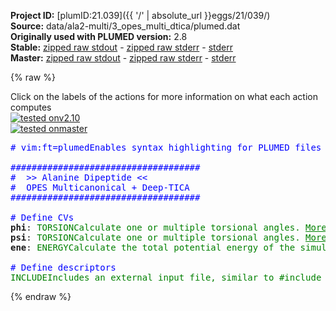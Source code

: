 **Project ID:** [plumID:21.039]({{ '/' | absolute_url }}eggs/21/039/)  
**Source:** data/ala2-multi/3_opes_multi_dtica/plumed.dat  
**Originally used with PLUMED version:** 2.8  
**Stable:** [zipped raw stdout](plumed.dat.plumed.stdout.txt.zip) - [zipped raw stderr](plumed.dat.plumed.stderr.txt.zip) - [stderr](plumed.dat.plumed.stderr)  
**Master:** [zipped raw stdout](plumed.dat.plumed_master.stdout.txt.zip) - [zipped raw stderr](plumed.dat.plumed_master.stderr.txt.zip) - [stderr](plumed.dat.plumed_master.stderr)  

{% raw %}
<div class="plumedpreheader">
<div class="headerInfo" id="value_details_data/data/ala2-multi/3_opes_multi_dtica/plumed.dat"> Click on the labels of the actions for more information on what each action computes </div>
<div class="containerBadge">
<div class="headerBadge"><a href="plumed.dat.plumed.stderr"><img src="https://img.shields.io/badge/v2.10-passing-green.svg" alt="tested onv2.10" /></a></div>
<div class="headerBadge"><a href="plumed.dat.plumed_master.stderr"><img src="https://img.shields.io/badge/master-passing-green.svg" alt="tested onmaster" /></a></div>
</div>
</div>
<pre class="plumedlisting">
<span class="plumedtooltip" style="color:blue"># vim:ft=plumed<span class="right">Enables syntax highlighting for PLUMED files in vim. See <a href="https://www.plumed.org/doc-master/user-doc/html/vim">here for more details. </a><i></i></span></span>
<br/><span style="color:blue" class="comment">####################################</span>
<span style="color:blue" class="comment">#  &gt;&gt; Alanine Dipeptide &lt;&lt;</span>
<span style="color:blue" class="comment">#  OPES Multicanonical + Deep-TICA</span>
<span style="color:blue" class="comment">####################################</span>
<br/><span style="color:blue" class="comment"># Define CVs</span>
<b name="data/data/ala2-multi/3_opes_multi_dtica/plumed.datphi" onclick='showPath("data/data/ala2-multi/3_opes_multi_dtica/plumed.dat","data/data/ala2-multi/3_opes_multi_dtica/plumed.datphi","data/data/ala2-multi/3_opes_multi_dtica/plumed.datphi","brown")'>phi</b>: <span class="plumedtooltip" style="color:green">TORSION<span class="right">Calculate one or multiple torsional angles. <a href="https://www.plumed.org/doc-master/user-doc/html/TORSION" style="color:green">More details</a><i></i></span></span> <span class="plumedtooltip">ATOMS<span class="right">the four atoms involved in the torsional angle<i></i></span></span>=5,7,9,15
<span style="display:none;" id="data/data/ala2-multi/3_opes_multi_dtica/plumed.datphi">The TORSION action with label <b>phi</b> calculates the following quantities:<table  align="center" frame="void" width="95%" cellpadding="5%"><tr><td width="5%"><b> Quantity </b>  </td><td><b> Description </b> </td></tr><tr><td width="5%">phi.value</td><td>the TORSION involving these atoms</td></tr></table></span><b name="data/data/ala2-multi/3_opes_multi_dtica/plumed.datpsi" onclick='showPath("data/data/ala2-multi/3_opes_multi_dtica/plumed.dat","data/data/ala2-multi/3_opes_multi_dtica/plumed.datpsi","data/data/ala2-multi/3_opes_multi_dtica/plumed.datpsi","brown")'>psi</b>: <span class="plumedtooltip" style="color:green">TORSION<span class="right">Calculate one or multiple torsional angles. <a href="https://www.plumed.org/doc-master/user-doc/html/TORSION" style="color:green">More details</a><i></i></span></span> <span class="plumedtooltip">ATOMS<span class="right">the four atoms involved in the torsional angle<i></i></span></span>=7,9,15,17
<span style="display:none;" id="data/data/ala2-multi/3_opes_multi_dtica/plumed.datpsi">The TORSION action with label <b>psi</b> calculates the following quantities:<table  align="center" frame="void" width="95%" cellpadding="5%"><tr><td width="5%"><b> Quantity </b>  </td><td><b> Description </b> </td></tr><tr><td width="5%">psi.value</td><td>the TORSION involving these atoms</td></tr></table></span><b name="data/data/ala2-multi/3_opes_multi_dtica/plumed.datene" onclick='showPath("data/data/ala2-multi/3_opes_multi_dtica/plumed.dat","data/data/ala2-multi/3_opes_multi_dtica/plumed.datene","data/data/ala2-multi/3_opes_multi_dtica/plumed.datene","brown")'>ene</b>: <span class="plumedtooltip" style="color:green">ENERGY<span class="right">Calculate the total potential energy of the simulation box. <a href="https://www.plumed.org/doc-master/user-doc/html/ENERGY" style="color:green">More details</a><i></i></span></span>
<br/><span style="color:blue" class="comment"># Define descriptors</span>
<span style="display:none;" id="data/data/ala2-multi/3_opes_multi_dtica/plumed.datene">The ENERGY action with label <b>ene</b> calculates something</span><span id="data/data/ala2-multi/3_opes_multi_dtica/plumed.dat../plumed-descriptors.dat_short"><span class="plumedtooltip" style="color:green">INCLUDE<span class="right">Includes an external input file, similar to #include in C preprocessor. <a href="https://www.plumed.org/doc-master/user-doc/html/INCLUDE">More details</a>. Show <a class="toggler" href='javascript:;' onclick='toggleDisplay("data/data/ala2-multi/3_opes_multi_dtica/plumed.dat../plumed-descriptors.dat");'>included file</a><i></i></span></span> <span class="plumedtooltip">FILE<span class="right">file to be included<i></i></span></span>=<a class="toggler" href='javascript:;' onclick='toggleDisplay("data/data/ala2-multi/3_opes_multi_dtica/plumed.dat../plumed-descriptors.dat");'>../plumed-descriptors.dat</a>
</span><span id="data/data/ala2-multi/3_opes_multi_dtica/plumed.dat../plumed-descriptors.dat_long" style="display:none;"><span style="color:blue" class="comment"># The command:
</span><span class="toggler" style="color:red" onclick='toggleDisplay("data/data/ala2-multi/3_opes_multi_dtica/plumed.dat../plumed-descriptors.dat")'># INCLUDE FILE=../plumed-descriptors.dat
</span><span style="color:blue" class="comment"># ensures PLUMED loads the contents of the file called ../plumed-descriptors.dat</span>
<span style="color:blue" class="comment"># The contents of this file are shown below (click the red comment to hide them).</span>
<span class="plumedtooltip" style="color:blue"># vim:ft=plumed<span class="right">Enables syntax highlighting for PLUMED files in vim. See <a href="https://www.plumed.org/doc-master/user-doc/html/vim">here for more details. </a><i></i></span></span>
<br/><span style="color:blue" class="comment">####################################</span>
<span style="color:blue" class="comment">#  &gt;&gt; Alanine Dipeptide &lt;&lt;</span>
<span style="color:blue" class="comment">#  Aux. file - list of descriptors </span>
<span style="color:blue" class="comment">####################################</span>
<br/><span style="color:blue" class="comment"># Define descriptors</span>
<span style="display:none;" id="data/data/ala2-multi/3_opes_multi_dtica/plumed.dat../plumed-descriptors.dat">The INCLUDE action with label <b>../plumed-descriptors.dat</b> calculates something</span><b name="data/data/ala2-multi/3_opes_multi_dtica/plumed.datd1" onclick='showPath("data/data/ala2-multi/3_opes_multi_dtica/plumed.dat","data/data/ala2-multi/3_opes_multi_dtica/plumed.datd1","data/data/ala2-multi/3_opes_multi_dtica/plumed.datd1","brown")'>d1</b>:  <span class="plumedtooltip" style="color:green">DISTANCE<span class="right">Calculate the distance/s between pairs of atoms. <a href="https://www.plumed.org/doc-master/user-doc/html/DISTANCE" style="color:green">More details</a><i></i></span></span> <span class="plumedtooltip">ATOMS<span class="right">the pair of atom that we are calculating the distance between<i></i></span></span>=2,5
<span style="display:none;" id="data/data/ala2-multi/3_opes_multi_dtica/plumed.datd1">The DISTANCE action with label <b>d1</b> calculates the following quantities:<table  align="center" frame="void" width="95%" cellpadding="5%"><tr><td width="5%"><b> Quantity </b>  </td><td><b> Description </b> </td></tr><tr><td width="5%">d1.value</td><td>the DISTANCE between this pair of atoms</td></tr></table></span><b name="data/data/ala2-multi/3_opes_multi_dtica/plumed.datd2" onclick='showPath("data/data/ala2-multi/3_opes_multi_dtica/plumed.dat","data/data/ala2-multi/3_opes_multi_dtica/plumed.datd2","data/data/ala2-multi/3_opes_multi_dtica/plumed.datd2","brown")'>d2</b>:  <span class="plumedtooltip" style="color:green">DISTANCE<span class="right">Calculate the distance/s between pairs of atoms. <a href="https://www.plumed.org/doc-master/user-doc/html/DISTANCE" style="color:green">More details</a><i></i></span></span> <span class="plumedtooltip">ATOMS<span class="right">the pair of atom that we are calculating the distance between<i></i></span></span>=2,6
<span style="display:none;" id="data/data/ala2-multi/3_opes_multi_dtica/plumed.datd2">The DISTANCE action with label <b>d2</b> calculates the following quantities:<table  align="center" frame="void" width="95%" cellpadding="5%"><tr><td width="5%"><b> Quantity </b>  </td><td><b> Description </b> </td></tr><tr><td width="5%">d2.value</td><td>the DISTANCE between this pair of atoms</td></tr></table></span><b name="data/data/ala2-multi/3_opes_multi_dtica/plumed.datd3" onclick='showPath("data/data/ala2-multi/3_opes_multi_dtica/plumed.dat","data/data/ala2-multi/3_opes_multi_dtica/plumed.datd3","data/data/ala2-multi/3_opes_multi_dtica/plumed.datd3","brown")'>d3</b>:  <span class="plumedtooltip" style="color:green">DISTANCE<span class="right">Calculate the distance/s between pairs of atoms. <a href="https://www.plumed.org/doc-master/user-doc/html/DISTANCE" style="color:green">More details</a><i></i></span></span> <span class="plumedtooltip">ATOMS<span class="right">the pair of atom that we are calculating the distance between<i></i></span></span>=2,7
<span style="display:none;" id="data/data/ala2-multi/3_opes_multi_dtica/plumed.datd3">The DISTANCE action with label <b>d3</b> calculates the following quantities:<table  align="center" frame="void" width="95%" cellpadding="5%"><tr><td width="5%"><b> Quantity </b>  </td><td><b> Description </b> </td></tr><tr><td width="5%">d3.value</td><td>the DISTANCE between this pair of atoms</td></tr></table></span><b name="data/data/ala2-multi/3_opes_multi_dtica/plumed.datd4" onclick='showPath("data/data/ala2-multi/3_opes_multi_dtica/plumed.dat","data/data/ala2-multi/3_opes_multi_dtica/plumed.datd4","data/data/ala2-multi/3_opes_multi_dtica/plumed.datd4","brown")'>d4</b>:  <span class="plumedtooltip" style="color:green">DISTANCE<span class="right">Calculate the distance/s between pairs of atoms. <a href="https://www.plumed.org/doc-master/user-doc/html/DISTANCE" style="color:green">More details</a><i></i></span></span> <span class="plumedtooltip">ATOMS<span class="right">the pair of atom that we are calculating the distance between<i></i></span></span>=2,9
<span style="display:none;" id="data/data/ala2-multi/3_opes_multi_dtica/plumed.datd4">The DISTANCE action with label <b>d4</b> calculates the following quantities:<table  align="center" frame="void" width="95%" cellpadding="5%"><tr><td width="5%"><b> Quantity </b>  </td><td><b> Description </b> </td></tr><tr><td width="5%">d4.value</td><td>the DISTANCE between this pair of atoms</td></tr></table></span><b name="data/data/ala2-multi/3_opes_multi_dtica/plumed.datd5" onclick='showPath("data/data/ala2-multi/3_opes_multi_dtica/plumed.dat","data/data/ala2-multi/3_opes_multi_dtica/plumed.datd5","data/data/ala2-multi/3_opes_multi_dtica/plumed.datd5","brown")'>d5</b>:  <span class="plumedtooltip" style="color:green">DISTANCE<span class="right">Calculate the distance/s between pairs of atoms. <a href="https://www.plumed.org/doc-master/user-doc/html/DISTANCE" style="color:green">More details</a><i></i></span></span> <span class="plumedtooltip">ATOMS<span class="right">the pair of atom that we are calculating the distance between<i></i></span></span>=2,11
<span style="display:none;" id="data/data/ala2-multi/3_opes_multi_dtica/plumed.datd5">The DISTANCE action with label <b>d5</b> calculates the following quantities:<table  align="center" frame="void" width="95%" cellpadding="5%"><tr><td width="5%"><b> Quantity </b>  </td><td><b> Description </b> </td></tr><tr><td width="5%">d5.value</td><td>the DISTANCE between this pair of atoms</td></tr></table></span><b name="data/data/ala2-multi/3_opes_multi_dtica/plumed.datd6" onclick='showPath("data/data/ala2-multi/3_opes_multi_dtica/plumed.dat","data/data/ala2-multi/3_opes_multi_dtica/plumed.datd6","data/data/ala2-multi/3_opes_multi_dtica/plumed.datd6","brown")'>d6</b>:  <span class="plumedtooltip" style="color:green">DISTANCE<span class="right">Calculate the distance/s between pairs of atoms. <a href="https://www.plumed.org/doc-master/user-doc/html/DISTANCE" style="color:green">More details</a><i></i></span></span> <span class="plumedtooltip">ATOMS<span class="right">the pair of atom that we are calculating the distance between<i></i></span></span>=2,15
<span style="display:none;" id="data/data/ala2-multi/3_opes_multi_dtica/plumed.datd6">The DISTANCE action with label <b>d6</b> calculates the following quantities:<table  align="center" frame="void" width="95%" cellpadding="5%"><tr><td width="5%"><b> Quantity </b>  </td><td><b> Description </b> </td></tr><tr><td width="5%">d6.value</td><td>the DISTANCE between this pair of atoms</td></tr></table></span><b name="data/data/ala2-multi/3_opes_multi_dtica/plumed.datd7" onclick='showPath("data/data/ala2-multi/3_opes_multi_dtica/plumed.dat","data/data/ala2-multi/3_opes_multi_dtica/plumed.datd7","data/data/ala2-multi/3_opes_multi_dtica/plumed.datd7","brown")'>d7</b>:  <span class="plumedtooltip" style="color:green">DISTANCE<span class="right">Calculate the distance/s between pairs of atoms. <a href="https://www.plumed.org/doc-master/user-doc/html/DISTANCE" style="color:green">More details</a><i></i></span></span> <span class="plumedtooltip">ATOMS<span class="right">the pair of atom that we are calculating the distance between<i></i></span></span>=2,16
<span style="display:none;" id="data/data/ala2-multi/3_opes_multi_dtica/plumed.datd7">The DISTANCE action with label <b>d7</b> calculates the following quantities:<table  align="center" frame="void" width="95%" cellpadding="5%"><tr><td width="5%"><b> Quantity </b>  </td><td><b> Description </b> </td></tr><tr><td width="5%">d7.value</td><td>the DISTANCE between this pair of atoms</td></tr></table></span><b name="data/data/ala2-multi/3_opes_multi_dtica/plumed.datd8" onclick='showPath("data/data/ala2-multi/3_opes_multi_dtica/plumed.dat","data/data/ala2-multi/3_opes_multi_dtica/plumed.datd8","data/data/ala2-multi/3_opes_multi_dtica/plumed.datd8","brown")'>d8</b>:  <span class="plumedtooltip" style="color:green">DISTANCE<span class="right">Calculate the distance/s between pairs of atoms. <a href="https://www.plumed.org/doc-master/user-doc/html/DISTANCE" style="color:green">More details</a><i></i></span></span> <span class="plumedtooltip">ATOMS<span class="right">the pair of atom that we are calculating the distance between<i></i></span></span>=2,17
<span style="display:none;" id="data/data/ala2-multi/3_opes_multi_dtica/plumed.datd8">The DISTANCE action with label <b>d8</b> calculates the following quantities:<table  align="center" frame="void" width="95%" cellpadding="5%"><tr><td width="5%"><b> Quantity </b>  </td><td><b> Description </b> </td></tr><tr><td width="5%">d8.value</td><td>the DISTANCE between this pair of atoms</td></tr></table></span><b name="data/data/ala2-multi/3_opes_multi_dtica/plumed.datd9" onclick='showPath("data/data/ala2-multi/3_opes_multi_dtica/plumed.dat","data/data/ala2-multi/3_opes_multi_dtica/plumed.datd9","data/data/ala2-multi/3_opes_multi_dtica/plumed.datd9","brown")'>d9</b>:  <span class="plumedtooltip" style="color:green">DISTANCE<span class="right">Calculate the distance/s between pairs of atoms. <a href="https://www.plumed.org/doc-master/user-doc/html/DISTANCE" style="color:green">More details</a><i></i></span></span> <span class="plumedtooltip">ATOMS<span class="right">the pair of atom that we are calculating the distance between<i></i></span></span>=2,19
<span style="display:none;" id="data/data/ala2-multi/3_opes_multi_dtica/plumed.datd9">The DISTANCE action with label <b>d9</b> calculates the following quantities:<table  align="center" frame="void" width="95%" cellpadding="5%"><tr><td width="5%"><b> Quantity </b>  </td><td><b> Description </b> </td></tr><tr><td width="5%">d9.value</td><td>the DISTANCE between this pair of atoms</td></tr></table></span><b name="data/data/ala2-multi/3_opes_multi_dtica/plumed.datd10" onclick='showPath("data/data/ala2-multi/3_opes_multi_dtica/plumed.dat","data/data/ala2-multi/3_opes_multi_dtica/plumed.datd10","data/data/ala2-multi/3_opes_multi_dtica/plumed.datd10","brown")'>d10</b>:  <span class="plumedtooltip" style="color:green">DISTANCE<span class="right">Calculate the distance/s between pairs of atoms. <a href="https://www.plumed.org/doc-master/user-doc/html/DISTANCE" style="color:green">More details</a><i></i></span></span> <span class="plumedtooltip">ATOMS<span class="right">the pair of atom that we are calculating the distance between<i></i></span></span>=5,6
<span style="display:none;" id="data/data/ala2-multi/3_opes_multi_dtica/plumed.datd10">The DISTANCE action with label <b>d10</b> calculates the following quantities:<table  align="center" frame="void" width="95%" cellpadding="5%"><tr><td width="5%"><b> Quantity </b>  </td><td><b> Description </b> </td></tr><tr><td width="5%">d10.value</td><td>the DISTANCE between this pair of atoms</td></tr></table></span><b name="data/data/ala2-multi/3_opes_multi_dtica/plumed.datd11" onclick='showPath("data/data/ala2-multi/3_opes_multi_dtica/plumed.dat","data/data/ala2-multi/3_opes_multi_dtica/plumed.datd11","data/data/ala2-multi/3_opes_multi_dtica/plumed.datd11","brown")'>d11</b>:  <span class="plumedtooltip" style="color:green">DISTANCE<span class="right">Calculate the distance/s between pairs of atoms. <a href="https://www.plumed.org/doc-master/user-doc/html/DISTANCE" style="color:green">More details</a><i></i></span></span> <span class="plumedtooltip">ATOMS<span class="right">the pair of atom that we are calculating the distance between<i></i></span></span>=5,7
<span style="display:none;" id="data/data/ala2-multi/3_opes_multi_dtica/plumed.datd11">The DISTANCE action with label <b>d11</b> calculates the following quantities:<table  align="center" frame="void" width="95%" cellpadding="5%"><tr><td width="5%"><b> Quantity </b>  </td><td><b> Description </b> </td></tr><tr><td width="5%">d11.value</td><td>the DISTANCE between this pair of atoms</td></tr></table></span><b name="data/data/ala2-multi/3_opes_multi_dtica/plumed.datd12" onclick='showPath("data/data/ala2-multi/3_opes_multi_dtica/plumed.dat","data/data/ala2-multi/3_opes_multi_dtica/plumed.datd12","data/data/ala2-multi/3_opes_multi_dtica/plumed.datd12","brown")'>d12</b>:  <span class="plumedtooltip" style="color:green">DISTANCE<span class="right">Calculate the distance/s between pairs of atoms. <a href="https://www.plumed.org/doc-master/user-doc/html/DISTANCE" style="color:green">More details</a><i></i></span></span> <span class="plumedtooltip">ATOMS<span class="right">the pair of atom that we are calculating the distance between<i></i></span></span>=5,9
<span style="display:none;" id="data/data/ala2-multi/3_opes_multi_dtica/plumed.datd12">The DISTANCE action with label <b>d12</b> calculates the following quantities:<table  align="center" frame="void" width="95%" cellpadding="5%"><tr><td width="5%"><b> Quantity </b>  </td><td><b> Description </b> </td></tr><tr><td width="5%">d12.value</td><td>the DISTANCE between this pair of atoms</td></tr></table></span><b name="data/data/ala2-multi/3_opes_multi_dtica/plumed.datd13" onclick='showPath("data/data/ala2-multi/3_opes_multi_dtica/plumed.dat","data/data/ala2-multi/3_opes_multi_dtica/plumed.datd13","data/data/ala2-multi/3_opes_multi_dtica/plumed.datd13","brown")'>d13</b>:  <span class="plumedtooltip" style="color:green">DISTANCE<span class="right">Calculate the distance/s between pairs of atoms. <a href="https://www.plumed.org/doc-master/user-doc/html/DISTANCE" style="color:green">More details</a><i></i></span></span> <span class="plumedtooltip">ATOMS<span class="right">the pair of atom that we are calculating the distance between<i></i></span></span>=5,11
<span style="display:none;" id="data/data/ala2-multi/3_opes_multi_dtica/plumed.datd13">The DISTANCE action with label <b>d13</b> calculates the following quantities:<table  align="center" frame="void" width="95%" cellpadding="5%"><tr><td width="5%"><b> Quantity </b>  </td><td><b> Description </b> </td></tr><tr><td width="5%">d13.value</td><td>the DISTANCE between this pair of atoms</td></tr></table></span><b name="data/data/ala2-multi/3_opes_multi_dtica/plumed.datd14" onclick='showPath("data/data/ala2-multi/3_opes_multi_dtica/plumed.dat","data/data/ala2-multi/3_opes_multi_dtica/plumed.datd14","data/data/ala2-multi/3_opes_multi_dtica/plumed.datd14","brown")'>d14</b>:  <span class="plumedtooltip" style="color:green">DISTANCE<span class="right">Calculate the distance/s between pairs of atoms. <a href="https://www.plumed.org/doc-master/user-doc/html/DISTANCE" style="color:green">More details</a><i></i></span></span> <span class="plumedtooltip">ATOMS<span class="right">the pair of atom that we are calculating the distance between<i></i></span></span>=5,15
<span style="display:none;" id="data/data/ala2-multi/3_opes_multi_dtica/plumed.datd14">The DISTANCE action with label <b>d14</b> calculates the following quantities:<table  align="center" frame="void" width="95%" cellpadding="5%"><tr><td width="5%"><b> Quantity </b>  </td><td><b> Description </b> </td></tr><tr><td width="5%">d14.value</td><td>the DISTANCE between this pair of atoms</td></tr></table></span><b name="data/data/ala2-multi/3_opes_multi_dtica/plumed.datd15" onclick='showPath("data/data/ala2-multi/3_opes_multi_dtica/plumed.dat","data/data/ala2-multi/3_opes_multi_dtica/plumed.datd15","data/data/ala2-multi/3_opes_multi_dtica/plumed.datd15","brown")'>d15</b>:  <span class="plumedtooltip" style="color:green">DISTANCE<span class="right">Calculate the distance/s between pairs of atoms. <a href="https://www.plumed.org/doc-master/user-doc/html/DISTANCE" style="color:green">More details</a><i></i></span></span> <span class="plumedtooltip">ATOMS<span class="right">the pair of atom that we are calculating the distance between<i></i></span></span>=5,16
<span style="display:none;" id="data/data/ala2-multi/3_opes_multi_dtica/plumed.datd15">The DISTANCE action with label <b>d15</b> calculates the following quantities:<table  align="center" frame="void" width="95%" cellpadding="5%"><tr><td width="5%"><b> Quantity </b>  </td><td><b> Description </b> </td></tr><tr><td width="5%">d15.value</td><td>the DISTANCE between this pair of atoms</td></tr></table></span><b name="data/data/ala2-multi/3_opes_multi_dtica/plumed.datd16" onclick='showPath("data/data/ala2-multi/3_opes_multi_dtica/plumed.dat","data/data/ala2-multi/3_opes_multi_dtica/plumed.datd16","data/data/ala2-multi/3_opes_multi_dtica/plumed.datd16","brown")'>d16</b>:  <span class="plumedtooltip" style="color:green">DISTANCE<span class="right">Calculate the distance/s between pairs of atoms. <a href="https://www.plumed.org/doc-master/user-doc/html/DISTANCE" style="color:green">More details</a><i></i></span></span> <span class="plumedtooltip">ATOMS<span class="right">the pair of atom that we are calculating the distance between<i></i></span></span>=5,17
<span style="display:none;" id="data/data/ala2-multi/3_opes_multi_dtica/plumed.datd16">The DISTANCE action with label <b>d16</b> calculates the following quantities:<table  align="center" frame="void" width="95%" cellpadding="5%"><tr><td width="5%"><b> Quantity </b>  </td><td><b> Description </b> </td></tr><tr><td width="5%">d16.value</td><td>the DISTANCE between this pair of atoms</td></tr></table></span><b name="data/data/ala2-multi/3_opes_multi_dtica/plumed.datd17" onclick='showPath("data/data/ala2-multi/3_opes_multi_dtica/plumed.dat","data/data/ala2-multi/3_opes_multi_dtica/plumed.datd17","data/data/ala2-multi/3_opes_multi_dtica/plumed.datd17","brown")'>d17</b>:  <span class="plumedtooltip" style="color:green">DISTANCE<span class="right">Calculate the distance/s between pairs of atoms. <a href="https://www.plumed.org/doc-master/user-doc/html/DISTANCE" style="color:green">More details</a><i></i></span></span> <span class="plumedtooltip">ATOMS<span class="right">the pair of atom that we are calculating the distance between<i></i></span></span>=5,19
<span style="display:none;" id="data/data/ala2-multi/3_opes_multi_dtica/plumed.datd17">The DISTANCE action with label <b>d17</b> calculates the following quantities:<table  align="center" frame="void" width="95%" cellpadding="5%"><tr><td width="5%"><b> Quantity </b>  </td><td><b> Description </b> </td></tr><tr><td width="5%">d17.value</td><td>the DISTANCE between this pair of atoms</td></tr></table></span><b name="data/data/ala2-multi/3_opes_multi_dtica/plumed.datd18" onclick='showPath("data/data/ala2-multi/3_opes_multi_dtica/plumed.dat","data/data/ala2-multi/3_opes_multi_dtica/plumed.datd18","data/data/ala2-multi/3_opes_multi_dtica/plumed.datd18","brown")'>d18</b>:  <span class="plumedtooltip" style="color:green">DISTANCE<span class="right">Calculate the distance/s between pairs of atoms. <a href="https://www.plumed.org/doc-master/user-doc/html/DISTANCE" style="color:green">More details</a><i></i></span></span> <span class="plumedtooltip">ATOMS<span class="right">the pair of atom that we are calculating the distance between<i></i></span></span>=6,7
<span style="display:none;" id="data/data/ala2-multi/3_opes_multi_dtica/plumed.datd18">The DISTANCE action with label <b>d18</b> calculates the following quantities:<table  align="center" frame="void" width="95%" cellpadding="5%"><tr><td width="5%"><b> Quantity </b>  </td><td><b> Description </b> </td></tr><tr><td width="5%">d18.value</td><td>the DISTANCE between this pair of atoms</td></tr></table></span><b name="data/data/ala2-multi/3_opes_multi_dtica/plumed.datd19" onclick='showPath("data/data/ala2-multi/3_opes_multi_dtica/plumed.dat","data/data/ala2-multi/3_opes_multi_dtica/plumed.datd19","data/data/ala2-multi/3_opes_multi_dtica/plumed.datd19","brown")'>d19</b>:  <span class="plumedtooltip" style="color:green">DISTANCE<span class="right">Calculate the distance/s between pairs of atoms. <a href="https://www.plumed.org/doc-master/user-doc/html/DISTANCE" style="color:green">More details</a><i></i></span></span> <span class="plumedtooltip">ATOMS<span class="right">the pair of atom that we are calculating the distance between<i></i></span></span>=6,9
<span style="display:none;" id="data/data/ala2-multi/3_opes_multi_dtica/plumed.datd19">The DISTANCE action with label <b>d19</b> calculates the following quantities:<table  align="center" frame="void" width="95%" cellpadding="5%"><tr><td width="5%"><b> Quantity </b>  </td><td><b> Description </b> </td></tr><tr><td width="5%">d19.value</td><td>the DISTANCE between this pair of atoms</td></tr></table></span><b name="data/data/ala2-multi/3_opes_multi_dtica/plumed.datd20" onclick='showPath("data/data/ala2-multi/3_opes_multi_dtica/plumed.dat","data/data/ala2-multi/3_opes_multi_dtica/plumed.datd20","data/data/ala2-multi/3_opes_multi_dtica/plumed.datd20","brown")'>d20</b>:  <span class="plumedtooltip" style="color:green">DISTANCE<span class="right">Calculate the distance/s between pairs of atoms. <a href="https://www.plumed.org/doc-master/user-doc/html/DISTANCE" style="color:green">More details</a><i></i></span></span> <span class="plumedtooltip">ATOMS<span class="right">the pair of atom that we are calculating the distance between<i></i></span></span>=6,11
<span style="display:none;" id="data/data/ala2-multi/3_opes_multi_dtica/plumed.datd20">The DISTANCE action with label <b>d20</b> calculates the following quantities:<table  align="center" frame="void" width="95%" cellpadding="5%"><tr><td width="5%"><b> Quantity </b>  </td><td><b> Description </b> </td></tr><tr><td width="5%">d20.value</td><td>the DISTANCE between this pair of atoms</td></tr></table></span><b name="data/data/ala2-multi/3_opes_multi_dtica/plumed.datd21" onclick='showPath("data/data/ala2-multi/3_opes_multi_dtica/plumed.dat","data/data/ala2-multi/3_opes_multi_dtica/plumed.datd21","data/data/ala2-multi/3_opes_multi_dtica/plumed.datd21","brown")'>d21</b>:  <span class="plumedtooltip" style="color:green">DISTANCE<span class="right">Calculate the distance/s between pairs of atoms. <a href="https://www.plumed.org/doc-master/user-doc/html/DISTANCE" style="color:green">More details</a><i></i></span></span> <span class="plumedtooltip">ATOMS<span class="right">the pair of atom that we are calculating the distance between<i></i></span></span>=6,15
<span style="display:none;" id="data/data/ala2-multi/3_opes_multi_dtica/plumed.datd21">The DISTANCE action with label <b>d21</b> calculates the following quantities:<table  align="center" frame="void" width="95%" cellpadding="5%"><tr><td width="5%"><b> Quantity </b>  </td><td><b> Description </b> </td></tr><tr><td width="5%">d21.value</td><td>the DISTANCE between this pair of atoms</td></tr></table></span><b name="data/data/ala2-multi/3_opes_multi_dtica/plumed.datd22" onclick='showPath("data/data/ala2-multi/3_opes_multi_dtica/plumed.dat","data/data/ala2-multi/3_opes_multi_dtica/plumed.datd22","data/data/ala2-multi/3_opes_multi_dtica/plumed.datd22","brown")'>d22</b>:  <span class="plumedtooltip" style="color:green">DISTANCE<span class="right">Calculate the distance/s between pairs of atoms. <a href="https://www.plumed.org/doc-master/user-doc/html/DISTANCE" style="color:green">More details</a><i></i></span></span> <span class="plumedtooltip">ATOMS<span class="right">the pair of atom that we are calculating the distance between<i></i></span></span>=6,16
<span style="display:none;" id="data/data/ala2-multi/3_opes_multi_dtica/plumed.datd22">The DISTANCE action with label <b>d22</b> calculates the following quantities:<table  align="center" frame="void" width="95%" cellpadding="5%"><tr><td width="5%"><b> Quantity </b>  </td><td><b> Description </b> </td></tr><tr><td width="5%">d22.value</td><td>the DISTANCE between this pair of atoms</td></tr></table></span><b name="data/data/ala2-multi/3_opes_multi_dtica/plumed.datd23" onclick='showPath("data/data/ala2-multi/3_opes_multi_dtica/plumed.dat","data/data/ala2-multi/3_opes_multi_dtica/plumed.datd23","data/data/ala2-multi/3_opes_multi_dtica/plumed.datd23","brown")'>d23</b>:  <span class="plumedtooltip" style="color:green">DISTANCE<span class="right">Calculate the distance/s between pairs of atoms. <a href="https://www.plumed.org/doc-master/user-doc/html/DISTANCE" style="color:green">More details</a><i></i></span></span> <span class="plumedtooltip">ATOMS<span class="right">the pair of atom that we are calculating the distance between<i></i></span></span>=6,17
<span style="display:none;" id="data/data/ala2-multi/3_opes_multi_dtica/plumed.datd23">The DISTANCE action with label <b>d23</b> calculates the following quantities:<table  align="center" frame="void" width="95%" cellpadding="5%"><tr><td width="5%"><b> Quantity </b>  </td><td><b> Description </b> </td></tr><tr><td width="5%">d23.value</td><td>the DISTANCE between this pair of atoms</td></tr></table></span><b name="data/data/ala2-multi/3_opes_multi_dtica/plumed.datd24" onclick='showPath("data/data/ala2-multi/3_opes_multi_dtica/plumed.dat","data/data/ala2-multi/3_opes_multi_dtica/plumed.datd24","data/data/ala2-multi/3_opes_multi_dtica/plumed.datd24","brown")'>d24</b>:  <span class="plumedtooltip" style="color:green">DISTANCE<span class="right">Calculate the distance/s between pairs of atoms. <a href="https://www.plumed.org/doc-master/user-doc/html/DISTANCE" style="color:green">More details</a><i></i></span></span> <span class="plumedtooltip">ATOMS<span class="right">the pair of atom that we are calculating the distance between<i></i></span></span>=6,19
<span style="display:none;" id="data/data/ala2-multi/3_opes_multi_dtica/plumed.datd24">The DISTANCE action with label <b>d24</b> calculates the following quantities:<table  align="center" frame="void" width="95%" cellpadding="5%"><tr><td width="5%"><b> Quantity </b>  </td><td><b> Description </b> </td></tr><tr><td width="5%">d24.value</td><td>the DISTANCE between this pair of atoms</td></tr></table></span><b name="data/data/ala2-multi/3_opes_multi_dtica/plumed.datd25" onclick='showPath("data/data/ala2-multi/3_opes_multi_dtica/plumed.dat","data/data/ala2-multi/3_opes_multi_dtica/plumed.datd25","data/data/ala2-multi/3_opes_multi_dtica/plumed.datd25","brown")'>d25</b>:  <span class="plumedtooltip" style="color:green">DISTANCE<span class="right">Calculate the distance/s between pairs of atoms. <a href="https://www.plumed.org/doc-master/user-doc/html/DISTANCE" style="color:green">More details</a><i></i></span></span> <span class="plumedtooltip">ATOMS<span class="right">the pair of atom that we are calculating the distance between<i></i></span></span>=7,9
<span style="display:none;" id="data/data/ala2-multi/3_opes_multi_dtica/plumed.datd25">The DISTANCE action with label <b>d25</b> calculates the following quantities:<table  align="center" frame="void" width="95%" cellpadding="5%"><tr><td width="5%"><b> Quantity </b>  </td><td><b> Description </b> </td></tr><tr><td width="5%">d25.value</td><td>the DISTANCE between this pair of atoms</td></tr></table></span><b name="data/data/ala2-multi/3_opes_multi_dtica/plumed.datd26" onclick='showPath("data/data/ala2-multi/3_opes_multi_dtica/plumed.dat","data/data/ala2-multi/3_opes_multi_dtica/plumed.datd26","data/data/ala2-multi/3_opes_multi_dtica/plumed.datd26","brown")'>d26</b>:  <span class="plumedtooltip" style="color:green">DISTANCE<span class="right">Calculate the distance/s between pairs of atoms. <a href="https://www.plumed.org/doc-master/user-doc/html/DISTANCE" style="color:green">More details</a><i></i></span></span> <span class="plumedtooltip">ATOMS<span class="right">the pair of atom that we are calculating the distance between<i></i></span></span>=7,11
<span style="display:none;" id="data/data/ala2-multi/3_opes_multi_dtica/plumed.datd26">The DISTANCE action with label <b>d26</b> calculates the following quantities:<table  align="center" frame="void" width="95%" cellpadding="5%"><tr><td width="5%"><b> Quantity </b>  </td><td><b> Description </b> </td></tr><tr><td width="5%">d26.value</td><td>the DISTANCE between this pair of atoms</td></tr></table></span><b name="data/data/ala2-multi/3_opes_multi_dtica/plumed.datd27" onclick='showPath("data/data/ala2-multi/3_opes_multi_dtica/plumed.dat","data/data/ala2-multi/3_opes_multi_dtica/plumed.datd27","data/data/ala2-multi/3_opes_multi_dtica/plumed.datd27","brown")'>d27</b>:  <span class="plumedtooltip" style="color:green">DISTANCE<span class="right">Calculate the distance/s between pairs of atoms. <a href="https://www.plumed.org/doc-master/user-doc/html/DISTANCE" style="color:green">More details</a><i></i></span></span> <span class="plumedtooltip">ATOMS<span class="right">the pair of atom that we are calculating the distance between<i></i></span></span>=7,15
<span style="display:none;" id="data/data/ala2-multi/3_opes_multi_dtica/plumed.datd27">The DISTANCE action with label <b>d27</b> calculates the following quantities:<table  align="center" frame="void" width="95%" cellpadding="5%"><tr><td width="5%"><b> Quantity </b>  </td><td><b> Description </b> </td></tr><tr><td width="5%">d27.value</td><td>the DISTANCE between this pair of atoms</td></tr></table></span><b name="data/data/ala2-multi/3_opes_multi_dtica/plumed.datd28" onclick='showPath("data/data/ala2-multi/3_opes_multi_dtica/plumed.dat","data/data/ala2-multi/3_opes_multi_dtica/plumed.datd28","data/data/ala2-multi/3_opes_multi_dtica/plumed.datd28","brown")'>d28</b>:  <span class="plumedtooltip" style="color:green">DISTANCE<span class="right">Calculate the distance/s between pairs of atoms. <a href="https://www.plumed.org/doc-master/user-doc/html/DISTANCE" style="color:green">More details</a><i></i></span></span> <span class="plumedtooltip">ATOMS<span class="right">the pair of atom that we are calculating the distance between<i></i></span></span>=7,16
<span style="display:none;" id="data/data/ala2-multi/3_opes_multi_dtica/plumed.datd28">The DISTANCE action with label <b>d28</b> calculates the following quantities:<table  align="center" frame="void" width="95%" cellpadding="5%"><tr><td width="5%"><b> Quantity </b>  </td><td><b> Description </b> </td></tr><tr><td width="5%">d28.value</td><td>the DISTANCE between this pair of atoms</td></tr></table></span><b name="data/data/ala2-multi/3_opes_multi_dtica/plumed.datd29" onclick='showPath("data/data/ala2-multi/3_opes_multi_dtica/plumed.dat","data/data/ala2-multi/3_opes_multi_dtica/plumed.datd29","data/data/ala2-multi/3_opes_multi_dtica/plumed.datd29","brown")'>d29</b>:  <span class="plumedtooltip" style="color:green">DISTANCE<span class="right">Calculate the distance/s between pairs of atoms. <a href="https://www.plumed.org/doc-master/user-doc/html/DISTANCE" style="color:green">More details</a><i></i></span></span> <span class="plumedtooltip">ATOMS<span class="right">the pair of atom that we are calculating the distance between<i></i></span></span>=7,17
<span style="display:none;" id="data/data/ala2-multi/3_opes_multi_dtica/plumed.datd29">The DISTANCE action with label <b>d29</b> calculates the following quantities:<table  align="center" frame="void" width="95%" cellpadding="5%"><tr><td width="5%"><b> Quantity </b>  </td><td><b> Description </b> </td></tr><tr><td width="5%">d29.value</td><td>the DISTANCE between this pair of atoms</td></tr></table></span><b name="data/data/ala2-multi/3_opes_multi_dtica/plumed.datd30" onclick='showPath("data/data/ala2-multi/3_opes_multi_dtica/plumed.dat","data/data/ala2-multi/3_opes_multi_dtica/plumed.datd30","data/data/ala2-multi/3_opes_multi_dtica/plumed.datd30","brown")'>d30</b>:  <span class="plumedtooltip" style="color:green">DISTANCE<span class="right">Calculate the distance/s between pairs of atoms. <a href="https://www.plumed.org/doc-master/user-doc/html/DISTANCE" style="color:green">More details</a><i></i></span></span> <span class="plumedtooltip">ATOMS<span class="right">the pair of atom that we are calculating the distance between<i></i></span></span>=7,19
<span style="display:none;" id="data/data/ala2-multi/3_opes_multi_dtica/plumed.datd30">The DISTANCE action with label <b>d30</b> calculates the following quantities:<table  align="center" frame="void" width="95%" cellpadding="5%"><tr><td width="5%"><b> Quantity </b>  </td><td><b> Description </b> </td></tr><tr><td width="5%">d30.value</td><td>the DISTANCE between this pair of atoms</td></tr></table></span><b name="data/data/ala2-multi/3_opes_multi_dtica/plumed.datd31" onclick='showPath("data/data/ala2-multi/3_opes_multi_dtica/plumed.dat","data/data/ala2-multi/3_opes_multi_dtica/plumed.datd31","data/data/ala2-multi/3_opes_multi_dtica/plumed.datd31","brown")'>d31</b>:  <span class="plumedtooltip" style="color:green">DISTANCE<span class="right">Calculate the distance/s between pairs of atoms. <a href="https://www.plumed.org/doc-master/user-doc/html/DISTANCE" style="color:green">More details</a><i></i></span></span> <span class="plumedtooltip">ATOMS<span class="right">the pair of atom that we are calculating the distance between<i></i></span></span>=9,11
<span style="display:none;" id="data/data/ala2-multi/3_opes_multi_dtica/plumed.datd31">The DISTANCE action with label <b>d31</b> calculates the following quantities:<table  align="center" frame="void" width="95%" cellpadding="5%"><tr><td width="5%"><b> Quantity </b>  </td><td><b> Description </b> </td></tr><tr><td width="5%">d31.value</td><td>the DISTANCE between this pair of atoms</td></tr></table></span><b name="data/data/ala2-multi/3_opes_multi_dtica/plumed.datd32" onclick='showPath("data/data/ala2-multi/3_opes_multi_dtica/plumed.dat","data/data/ala2-multi/3_opes_multi_dtica/plumed.datd32","data/data/ala2-multi/3_opes_multi_dtica/plumed.datd32","brown")'>d32</b>:  <span class="plumedtooltip" style="color:green">DISTANCE<span class="right">Calculate the distance/s between pairs of atoms. <a href="https://www.plumed.org/doc-master/user-doc/html/DISTANCE" style="color:green">More details</a><i></i></span></span> <span class="plumedtooltip">ATOMS<span class="right">the pair of atom that we are calculating the distance between<i></i></span></span>=9,15
<span style="display:none;" id="data/data/ala2-multi/3_opes_multi_dtica/plumed.datd32">The DISTANCE action with label <b>d32</b> calculates the following quantities:<table  align="center" frame="void" width="95%" cellpadding="5%"><tr><td width="5%"><b> Quantity </b>  </td><td><b> Description </b> </td></tr><tr><td width="5%">d32.value</td><td>the DISTANCE between this pair of atoms</td></tr></table></span><b name="data/data/ala2-multi/3_opes_multi_dtica/plumed.datd33" onclick='showPath("data/data/ala2-multi/3_opes_multi_dtica/plumed.dat","data/data/ala2-multi/3_opes_multi_dtica/plumed.datd33","data/data/ala2-multi/3_opes_multi_dtica/plumed.datd33","brown")'>d33</b>:  <span class="plumedtooltip" style="color:green">DISTANCE<span class="right">Calculate the distance/s between pairs of atoms. <a href="https://www.plumed.org/doc-master/user-doc/html/DISTANCE" style="color:green">More details</a><i></i></span></span> <span class="plumedtooltip">ATOMS<span class="right">the pair of atom that we are calculating the distance between<i></i></span></span>=9,16
<span style="display:none;" id="data/data/ala2-multi/3_opes_multi_dtica/plumed.datd33">The DISTANCE action with label <b>d33</b> calculates the following quantities:<table  align="center" frame="void" width="95%" cellpadding="5%"><tr><td width="5%"><b> Quantity </b>  </td><td><b> Description </b> </td></tr><tr><td width="5%">d33.value</td><td>the DISTANCE between this pair of atoms</td></tr></table></span><b name="data/data/ala2-multi/3_opes_multi_dtica/plumed.datd34" onclick='showPath("data/data/ala2-multi/3_opes_multi_dtica/plumed.dat","data/data/ala2-multi/3_opes_multi_dtica/plumed.datd34","data/data/ala2-multi/3_opes_multi_dtica/plumed.datd34","brown")'>d34</b>:  <span class="plumedtooltip" style="color:green">DISTANCE<span class="right">Calculate the distance/s between pairs of atoms. <a href="https://www.plumed.org/doc-master/user-doc/html/DISTANCE" style="color:green">More details</a><i></i></span></span> <span class="plumedtooltip">ATOMS<span class="right">the pair of atom that we are calculating the distance between<i></i></span></span>=9,17
<span style="display:none;" id="data/data/ala2-multi/3_opes_multi_dtica/plumed.datd34">The DISTANCE action with label <b>d34</b> calculates the following quantities:<table  align="center" frame="void" width="95%" cellpadding="5%"><tr><td width="5%"><b> Quantity </b>  </td><td><b> Description </b> </td></tr><tr><td width="5%">d34.value</td><td>the DISTANCE between this pair of atoms</td></tr></table></span><b name="data/data/ala2-multi/3_opes_multi_dtica/plumed.datd35" onclick='showPath("data/data/ala2-multi/3_opes_multi_dtica/plumed.dat","data/data/ala2-multi/3_opes_multi_dtica/plumed.datd35","data/data/ala2-multi/3_opes_multi_dtica/plumed.datd35","brown")'>d35</b>:  <span class="plumedtooltip" style="color:green">DISTANCE<span class="right">Calculate the distance/s between pairs of atoms. <a href="https://www.plumed.org/doc-master/user-doc/html/DISTANCE" style="color:green">More details</a><i></i></span></span> <span class="plumedtooltip">ATOMS<span class="right">the pair of atom that we are calculating the distance between<i></i></span></span>=9,19
<span style="display:none;" id="data/data/ala2-multi/3_opes_multi_dtica/plumed.datd35">The DISTANCE action with label <b>d35</b> calculates the following quantities:<table  align="center" frame="void" width="95%" cellpadding="5%"><tr><td width="5%"><b> Quantity </b>  </td><td><b> Description </b> </td></tr><tr><td width="5%">d35.value</td><td>the DISTANCE between this pair of atoms</td></tr></table></span><b name="data/data/ala2-multi/3_opes_multi_dtica/plumed.datd36" onclick='showPath("data/data/ala2-multi/3_opes_multi_dtica/plumed.dat","data/data/ala2-multi/3_opes_multi_dtica/plumed.datd36","data/data/ala2-multi/3_opes_multi_dtica/plumed.datd36","brown")'>d36</b>:  <span class="plumedtooltip" style="color:green">DISTANCE<span class="right">Calculate the distance/s between pairs of atoms. <a href="https://www.plumed.org/doc-master/user-doc/html/DISTANCE" style="color:green">More details</a><i></i></span></span> <span class="plumedtooltip">ATOMS<span class="right">the pair of atom that we are calculating the distance between<i></i></span></span>=11,15
<span style="display:none;" id="data/data/ala2-multi/3_opes_multi_dtica/plumed.datd36">The DISTANCE action with label <b>d36</b> calculates the following quantities:<table  align="center" frame="void" width="95%" cellpadding="5%"><tr><td width="5%"><b> Quantity </b>  </td><td><b> Description </b> </td></tr><tr><td width="5%">d36.value</td><td>the DISTANCE between this pair of atoms</td></tr></table></span><b name="data/data/ala2-multi/3_opes_multi_dtica/plumed.datd37" onclick='showPath("data/data/ala2-multi/3_opes_multi_dtica/plumed.dat","data/data/ala2-multi/3_opes_multi_dtica/plumed.datd37","data/data/ala2-multi/3_opes_multi_dtica/plumed.datd37","brown")'>d37</b>:  <span class="plumedtooltip" style="color:green">DISTANCE<span class="right">Calculate the distance/s between pairs of atoms. <a href="https://www.plumed.org/doc-master/user-doc/html/DISTANCE" style="color:green">More details</a><i></i></span></span> <span class="plumedtooltip">ATOMS<span class="right">the pair of atom that we are calculating the distance between<i></i></span></span>=11,16
<span style="display:none;" id="data/data/ala2-multi/3_opes_multi_dtica/plumed.datd37">The DISTANCE action with label <b>d37</b> calculates the following quantities:<table  align="center" frame="void" width="95%" cellpadding="5%"><tr><td width="5%"><b> Quantity </b>  </td><td><b> Description </b> </td></tr><tr><td width="5%">d37.value</td><td>the DISTANCE between this pair of atoms</td></tr></table></span><b name="data/data/ala2-multi/3_opes_multi_dtica/plumed.datd38" onclick='showPath("data/data/ala2-multi/3_opes_multi_dtica/plumed.dat","data/data/ala2-multi/3_opes_multi_dtica/plumed.datd38","data/data/ala2-multi/3_opes_multi_dtica/plumed.datd38","brown")'>d38</b>:  <span class="plumedtooltip" style="color:green">DISTANCE<span class="right">Calculate the distance/s between pairs of atoms. <a href="https://www.plumed.org/doc-master/user-doc/html/DISTANCE" style="color:green">More details</a><i></i></span></span> <span class="plumedtooltip">ATOMS<span class="right">the pair of atom that we are calculating the distance between<i></i></span></span>=11,17
<span style="display:none;" id="data/data/ala2-multi/3_opes_multi_dtica/plumed.datd38">The DISTANCE action with label <b>d38</b> calculates the following quantities:<table  align="center" frame="void" width="95%" cellpadding="5%"><tr><td width="5%"><b> Quantity </b>  </td><td><b> Description </b> </td></tr><tr><td width="5%">d38.value</td><td>the DISTANCE between this pair of atoms</td></tr></table></span><b name="data/data/ala2-multi/3_opes_multi_dtica/plumed.datd39" onclick='showPath("data/data/ala2-multi/3_opes_multi_dtica/plumed.dat","data/data/ala2-multi/3_opes_multi_dtica/plumed.datd39","data/data/ala2-multi/3_opes_multi_dtica/plumed.datd39","brown")'>d39</b>:  <span class="plumedtooltip" style="color:green">DISTANCE<span class="right">Calculate the distance/s between pairs of atoms. <a href="https://www.plumed.org/doc-master/user-doc/html/DISTANCE" style="color:green">More details</a><i></i></span></span> <span class="plumedtooltip">ATOMS<span class="right">the pair of atom that we are calculating the distance between<i></i></span></span>=11,19
<span style="display:none;" id="data/data/ala2-multi/3_opes_multi_dtica/plumed.datd39">The DISTANCE action with label <b>d39</b> calculates the following quantities:<table  align="center" frame="void" width="95%" cellpadding="5%"><tr><td width="5%"><b> Quantity </b>  </td><td><b> Description </b> </td></tr><tr><td width="5%">d39.value</td><td>the DISTANCE between this pair of atoms</td></tr></table></span><b name="data/data/ala2-multi/3_opes_multi_dtica/plumed.datd40" onclick='showPath("data/data/ala2-multi/3_opes_multi_dtica/plumed.dat","data/data/ala2-multi/3_opes_multi_dtica/plumed.datd40","data/data/ala2-multi/3_opes_multi_dtica/plumed.datd40","brown")'>d40</b>:  <span class="plumedtooltip" style="color:green">DISTANCE<span class="right">Calculate the distance/s between pairs of atoms. <a href="https://www.plumed.org/doc-master/user-doc/html/DISTANCE" style="color:green">More details</a><i></i></span></span> <span class="plumedtooltip">ATOMS<span class="right">the pair of atom that we are calculating the distance between<i></i></span></span>=15,16
<span style="display:none;" id="data/data/ala2-multi/3_opes_multi_dtica/plumed.datd40">The DISTANCE action with label <b>d40</b> calculates the following quantities:<table  align="center" frame="void" width="95%" cellpadding="5%"><tr><td width="5%"><b> Quantity </b>  </td><td><b> Description </b> </td></tr><tr><td width="5%">d40.value</td><td>the DISTANCE between this pair of atoms</td></tr></table></span><b name="data/data/ala2-multi/3_opes_multi_dtica/plumed.datd41" onclick='showPath("data/data/ala2-multi/3_opes_multi_dtica/plumed.dat","data/data/ala2-multi/3_opes_multi_dtica/plumed.datd41","data/data/ala2-multi/3_opes_multi_dtica/plumed.datd41","brown")'>d41</b>:  <span class="plumedtooltip" style="color:green">DISTANCE<span class="right">Calculate the distance/s between pairs of atoms. <a href="https://www.plumed.org/doc-master/user-doc/html/DISTANCE" style="color:green">More details</a><i></i></span></span> <span class="plumedtooltip">ATOMS<span class="right">the pair of atom that we are calculating the distance between<i></i></span></span>=15,17
<span style="display:none;" id="data/data/ala2-multi/3_opes_multi_dtica/plumed.datd41">The DISTANCE action with label <b>d41</b> calculates the following quantities:<table  align="center" frame="void" width="95%" cellpadding="5%"><tr><td width="5%"><b> Quantity </b>  </td><td><b> Description </b> </td></tr><tr><td width="5%">d41.value</td><td>the DISTANCE between this pair of atoms</td></tr></table></span><b name="data/data/ala2-multi/3_opes_multi_dtica/plumed.datd42" onclick='showPath("data/data/ala2-multi/3_opes_multi_dtica/plumed.dat","data/data/ala2-multi/3_opes_multi_dtica/plumed.datd42","data/data/ala2-multi/3_opes_multi_dtica/plumed.datd42","brown")'>d42</b>:  <span class="plumedtooltip" style="color:green">DISTANCE<span class="right">Calculate the distance/s between pairs of atoms. <a href="https://www.plumed.org/doc-master/user-doc/html/DISTANCE" style="color:green">More details</a><i></i></span></span> <span class="plumedtooltip">ATOMS<span class="right">the pair of atom that we are calculating the distance between<i></i></span></span>=15,19
<span style="display:none;" id="data/data/ala2-multi/3_opes_multi_dtica/plumed.datd42">The DISTANCE action with label <b>d42</b> calculates the following quantities:<table  align="center" frame="void" width="95%" cellpadding="5%"><tr><td width="5%"><b> Quantity </b>  </td><td><b> Description </b> </td></tr><tr><td width="5%">d42.value</td><td>the DISTANCE between this pair of atoms</td></tr></table></span><b name="data/data/ala2-multi/3_opes_multi_dtica/plumed.datd43" onclick='showPath("data/data/ala2-multi/3_opes_multi_dtica/plumed.dat","data/data/ala2-multi/3_opes_multi_dtica/plumed.datd43","data/data/ala2-multi/3_opes_multi_dtica/plumed.datd43","brown")'>d43</b>:  <span class="plumedtooltip" style="color:green">DISTANCE<span class="right">Calculate the distance/s between pairs of atoms. <a href="https://www.plumed.org/doc-master/user-doc/html/DISTANCE" style="color:green">More details</a><i></i></span></span> <span class="plumedtooltip">ATOMS<span class="right">the pair of atom that we are calculating the distance between<i></i></span></span>=16,17
<span style="display:none;" id="data/data/ala2-multi/3_opes_multi_dtica/plumed.datd43">The DISTANCE action with label <b>d43</b> calculates the following quantities:<table  align="center" frame="void" width="95%" cellpadding="5%"><tr><td width="5%"><b> Quantity </b>  </td><td><b> Description </b> </td></tr><tr><td width="5%">d43.value</td><td>the DISTANCE between this pair of atoms</td></tr></table></span><b name="data/data/ala2-multi/3_opes_multi_dtica/plumed.datd44" onclick='showPath("data/data/ala2-multi/3_opes_multi_dtica/plumed.dat","data/data/ala2-multi/3_opes_multi_dtica/plumed.datd44","data/data/ala2-multi/3_opes_multi_dtica/plumed.datd44","brown")'>d44</b>:  <span class="plumedtooltip" style="color:green">DISTANCE<span class="right">Calculate the distance/s between pairs of atoms. <a href="https://www.plumed.org/doc-master/user-doc/html/DISTANCE" style="color:green">More details</a><i></i></span></span> <span class="plumedtooltip">ATOMS<span class="right">the pair of atom that we are calculating the distance between<i></i></span></span>=16,19
<span style="display:none;" id="data/data/ala2-multi/3_opes_multi_dtica/plumed.datd44">The DISTANCE action with label <b>d44</b> calculates the following quantities:<table  align="center" frame="void" width="95%" cellpadding="5%"><tr><td width="5%"><b> Quantity </b>  </td><td><b> Description </b> </td></tr><tr><td width="5%">d44.value</td><td>the DISTANCE between this pair of atoms</td></tr></table></span><b name="data/data/ala2-multi/3_opes_multi_dtica/plumed.datd45" onclick='showPath("data/data/ala2-multi/3_opes_multi_dtica/plumed.dat","data/data/ala2-multi/3_opes_multi_dtica/plumed.datd45","data/data/ala2-multi/3_opes_multi_dtica/plumed.datd45","brown")'>d45</b>:  <span class="plumedtooltip" style="color:green">DISTANCE<span class="right">Calculate the distance/s between pairs of atoms. <a href="https://www.plumed.org/doc-master/user-doc/html/DISTANCE" style="color:green">More details</a><i></i></span></span> <span class="plumedtooltip">ATOMS<span class="right">the pair of atom that we are calculating the distance between<i></i></span></span>=17,19

<span style="display:none;" id="data/data/ala2-multi/3_opes_multi_dtica/plumed.datd45">The DISTANCE action with label <b>d45</b> calculates the following quantities:<table  align="center" frame="void" width="95%" cellpadding="5%"><tr><td width="5%"><b> Quantity </b>  </td><td><b> Description </b> </td></tr><tr><td width="5%">d45.value</td><td>the DISTANCE between this pair of atoms</td></tr></table></span><span class="plumedtooltip" style="color:green">ENDPLUMED<span class="right">Terminate plumed input. <a href="https://www.plumed.org/doc-master/user-doc/html/ENDPLUMED" style="color:green">More details</a><i></i></span></span><span style="color:blue" class="comment">
#ENDEXPANSION ../plumed-descriptors.dat

# Deep-TICA CVs
# here deep.node-1 --&gt; Deep-TICA 1 
#      deep.node-0 --&gt; Deep-TICA 2
deep: PYTORCH_MODEL FILE=../2_training_cvs/model_all.pt ARG=d1,d2,d3,d4,d5,d6,d7,d8,d9,d10,d11,d12,d13,d14,d15,d16,d17,d18,d19,d20,d21,d22,d23,d24,d25,d26,d27,d28,d29,d30,d31,d32,d33,d34,d35,d36,d37,d38,d39,d40,d41,d42,d43,d44,d45

# Define Bias
ecv: ECV_MULTITHERMAL ARG=ene TEMP_MAX=600
umb: ECV_UMBRELLAS_LINE ARG=deep.node-1 SIGMA=0.1 CV_MIN=-1.0 CV_MAX=1.0 BARRIER=40
opes: OPES_EXPANDED ARG=ecv.*,umb.* PACE=500

PRINT FMT=%g STRIDE=100 FILE=COLVAR ARG=phi,psi,ene,opes.*,deep.*

ENDPLUMED
</span></pre>
{% endraw %}
